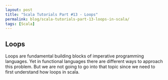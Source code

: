 ```yaml
---
layout: post
title: "Scala Tutorials Part #13 - Loops"
permalink: blog/scala-tutorials-part-13-loops-in-scala/
tags: [Scala]
---
```


Loops
-----

Loops are fundamental building blocks of imperative programming languages. Yet in functional languages there are different ways to approach this problem.
But we are not going to go into that topic since we need to first understand how loops in scala.

